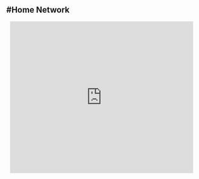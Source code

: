 #Home Network
---

<div width="100%" height="400px" style="margin: 10px; position: relative;"><iframe allowfullscreen frameborder="0" width="100%" height="400px" src="https://lucid.app/documents/embeddedchart/62144023-92eb-466b-92cf-c2d1c327f3c1" id="fvu-UOUoug2T"></iframe></div>